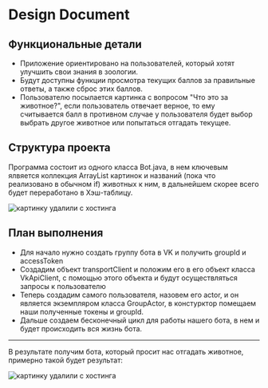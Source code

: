 # Design Document
## Функциональные детали
- Приложение ориентировано на пользователей, который хотят улучшить свои знания в зоологии.
- Будут доступны функции просмотра текущих баллов за правильные ответы, а также сброс этих баллов.
- Пользователю посылается картинка с вопросом "Что это за животное?", если пользователь отвечает верное, то ему считывается балл в противном случае у пользователя будет выбор выбрать другое животное или попытаться отгадать текущее.

## Структура проекта
Программа состоит из одного класса Bot.java, в нем ключевым ялвяется коллекция ArrayList картинок и названий (пока что реализовано в обычном if) животных к ним, в дальнейшем скорее всего будет переработано в Хэш-таблицу.

![картинку удалили с хостинга](https://i.ibb.co/tYWRdbg/uml.png)
## План выполнения
- Для начало нужно создать группу бота в VK и получить groupId и accessToken
- Создадим объект transportClient и положим его в его объект класса VkApiClient, с помощью этого объекта и будут осуществляться запросы к пользователю
- Теперь создадим самого пользователя, назовем его actor, и он является экземпляром класса GroupActor, в констурктор помещаем наши полученные токены и groupId.
- Дальше создаем бесконечный цикл для работы нашего бота, в нем и будет происходить вся жизнь бота.
-----------------------------
В результате получим бота, который просит нас отгадать животное, примерно такой будет результат:

![картинку удалили с хостинга](https://i.ibb.co/48sP70f/picture.png)
